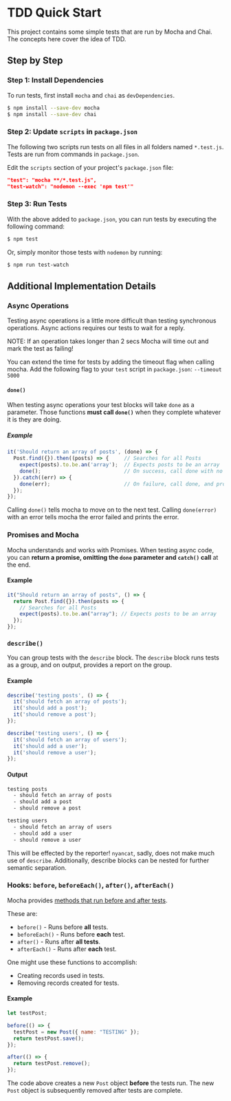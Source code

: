 # TDD Quick Start

This project contains some simple tests that are run by Mocha and Chai. The concepts here cover the idea of TDD.

## Step by Step

### Step 1: Install Dependencies

To run tests, first install `mocha` and `chai` as `devDependencies`.

```bash
$ npm install --save-dev mocha
$ npm install --save-dev chai
```

### Step 2: Update `scripts` in `package.json`

The following two scripts run tests on all files in all folders named `*.test.js`. Tests are run from commands in `package.json`.

Edit the `scripts` section of your project's `package.json` file:

```json
"test": "mocha **/*.test.js",
"test-watch": "nodemon --exec 'npm test'"
```

### Step 3: Run Tests

With the above added to `package.json`, you can run tests by executing the following command:

```bash
$ npm test
```

Or, simply monitor those tests with `nodemon` by running:

```bash
$ npm run test-watch
```

## Additional Implementation Details

### Async Operations

Testing async operations is a little more difficult than testing synchronous operations. Async actions requires our tests to wait for a reply.

NOTE: If an operation takes longer than 2 secs Mocha will time out and mark the test as failing!

You can extend the time for tests by adding the timeout flag when calling mocha. Add the following flag to your `test` script in `package.json`: `--timeout 5000`

#### `done()`

When testing async operations your test blocks will take `done` as a parameter. Those functions **must call `done()`** when they complete whatever it is they are doing.

##### Example

```js
it('Should return an array of posts', (done) => {
  Post.find({}).then((posts) => {     // Searches for all Posts
    expect(posts).to.be.an('array');  // Expects posts to be an array
    done();                           // On success, call done with no arguments.
  }).catch((err) => {
    done(err);                        // On failure, call done, and provide the error as an argument.
  });
});
```

Calling `done()` tells mocha to move on to the next test. Calling `done(error)` with an error tells mocha the error failed and prints the error.

### Promises and Mocha

Mocha understands and works with Promises. When testing async code, you can **return a promise, omitting the `done` parameter and `catch()` call** at the end.

#### Example

```js
it("Should return an array of posts", () => {
  return Post.find({}).then(posts => {
    // Searches for all Posts
    expect(posts).to.be.an("array"); // Expects posts to be an array
  });
});
```

### `describe()`

You can group tests with the `describe` block. The `describe` block runs tests as a group, and on output, provides a report on the group.

#### Example

```js
describe('testing posts', () => {
  it('should fetch an array of posts');
  it('should add a post');
  it('should remove a post');
});

describe('testing users', () => {
  it('should fetch an array of users');
  it('should add a user');
  it('should remove a user');
});
```

#### Output

```bash
testing posts
  - should fetch an array of posts
  - should add a post
  - should remove a post

testing users
  - should fetch an array of users
  - should add a user
  - should remove a user
```

This will be effected by the reporter! `nyancat`, sadly, does
not make much use of `describe`. Additionally, describe blocks can be nested for further semantic separation.

### Hooks: `before`, `beforeEach()`, `after()`, `afterEach()`

Mocha provides [methods that run before and after tests](https://mochajs.org/#hooks).

These are:

- `before()` - Runs before **all** tests.
- `beforeEach()` - Runs before **each** test.
- `after()` - Runs after **all tests**.
- `afterEach()` - Runs after **each** test.

One might use these functions to accomplish:

- Creating records used in tests.
- Removing records created for tests.

#### Example

```js
let testPost;

before(() => {
  testPost = new Post({ name: "TESTING" });
  return testPost.save();
});

after(() => {
  return testPost.remove();
});
```

The code above creates a new `Post` object **before** the tests run. The new `Post` object is subsequently removed after tests are complete.
